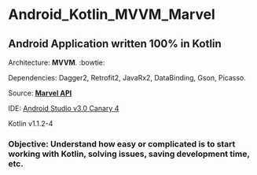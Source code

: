 # Android_Kotlin_MVVM_Marvel
## Android Application written 100% in Kotlin

Architecture: **MVVM**. :bowtie:
 
Dependencies: Dagger2, Retrofit2, JavaRx2, DataBinding, Gson, Picasso. 
 
Source: [**Marvel API**](http://developer.marvel.com)

IDE: [Android Studio v3.0 Canary 4](https://developer.android.com/studio/preview/index.html)

Kotlin v1.1.2-4 

### Objective: Understand how easy or complicated is to start working with Kotlin, solving issues, saving development time, etc.
